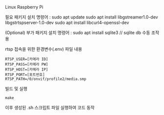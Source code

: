 Linux Raspberry Pi

필요 패키지 설치 명령어 :
sudo apt update
sudo apt install libgstreamer1.0-dev libgstrtspserver-1.0-dev
sudo apt install libcurl4-openssl-dev

(Optional) 부가 패키지 설치 명령어 :
sudo apt install sqlite3 // sqlite db 수동 조작용

rtsp 접속을 위한 환경변수(.env) 파일 내용 

```
RTSP_USER=[카메라 ID]
RTSP_PASS=[카메라 PW]
RTSP_HOST=[카메라 IP]
RTSP_PORT=[포트번호]
RTSP_PATH=/0/onvif/profile2/media.smp
```


빌드 및 실행
```
make
```
이후 생성된 .sh 스크립트 파일 실행하여 코드 동작
